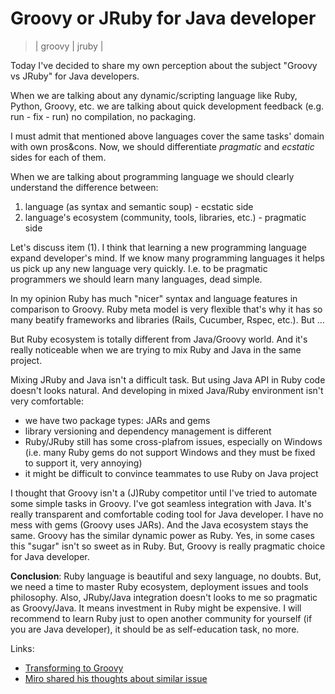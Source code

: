 # Groovy or JRuby for Java developer
> | groovy | jruby |

Today I've decided to share my own perception about the subject "Groovy vs JRuby" for Java developers.

When we are talking about any dynamic/scripting language like Ruby, Python, Groovy, etc. we are talking about quick development feedback (e.g. run - fix - run) no compilation, no packaging.

I must admit that mentioned above languages cover the same tasks' domain with own pros&cons. Now, we should differentiate *pragmatic* and *ecstatic* sides for each of them.

When we are talking about programming language we should clearly understand the difference between:

1. language (as syntax and semantic soup) - ecstatic side
2. language's ecosystem (community, tools, libraries, etc.) - pragmatic side

Let's discuss item (1). I think that learning a new programming language expand developer's mind. If we know many programming languages it helps us pick up any new language very quickly. I.e. to be pragmatic programmers we should learn many languages, dead simple.

In my opinion Ruby has much "nicer" syntax and language features in comparison to Groovy. Ruby meta model is very flexible that's why it has so many beatify frameworks and libraries (Rails, Cucumber, Rspec, etc.). But …

But Ruby ecosystem is totally different from Java/Groovy world. And it's really noticeable when we are trying to mix Ruby and Java in the same project.

Mixing JRuby and Java isn't a difficult task. But using Java API in Ruby code doesn't looks natural. And developing in mixed Java/Ruby environment isn't very comfortable:

* we have two package types: JARs and gems
* library versioning and dependency management is different
* Ruby/JRuby still has some cross-plafrom issues, especially on Windows (i.e. many Ruby gems do not support Windows and they must be fixed to support it, very annoying)
* it might be difficult to convince teammates to use Ruby on Java project

 I thought that Groovy isn't a (J)Ruby competitor until I've tried to automate some simple tasks in Groovy. I've got seamless integration with Java. It's really transparent and comfortable coding tool for Java developer. I have no mess with gems (Groovy uses JARs). And the Java ecosystem stays the same. Groovy has the similar dynamic power as Ruby. Yes, in some cases this "sugar" isn't so sweet as in Ruby. But, Groovy is really pragmatic choice for Java developer.

**Conclusion**: Ruby language is beautiful and sexy language, no doubts. But, we need a time to master Ruby ecosystem, deployment issues and tools philosophy. Also, JRuby/Java integration doesn't looks to me so pragmatic as Groovy/Java. It means investment in Ruby might be expensive.
 I will recommend to learn Ruby just to open another community for yourself (if you are Java developer), it should be as self-education task, no more. 

Links:

* [Transforming to Groovy](http://www.infoq.com/presentations/Transforming-to-Groovy)
* [Miro shared his thoughts about similar issue](http://thinkwrap.wordpress.com/2009/03/17/bye-bye-ruby-hello-groovy/)
